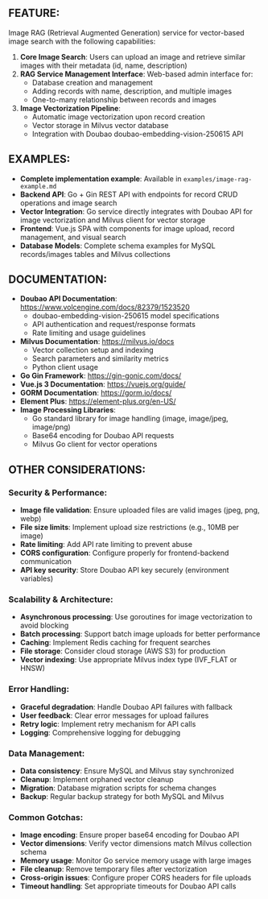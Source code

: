 ## FEATURE:

Image RAG (Retrieval Augmented Generation) service for vector-based image search with the following capabilities:

1. **Core Image Search**: Users can upload an image and retrieve similar images with their metadata (id, name, description)
2. **RAG Service Management Interface**: Web-based admin interface for:
   - Database creation and management
   - Adding records with name, description, and multiple images
   - One-to-many relationship between records and images
3. **Image Vectorization Pipeline**: 
   - Automatic image vectorization upon record creation
   - Vector storage in Milvus vector database
   - Integration with Doubao doubao-embedding-vision-250615 API

## EXAMPLES:

- **Complete implementation example**: Available in `examples/image-rag-example.md`
- **Backend API**: Go + Gin REST API with endpoints for record CRUD operations and image search
- **Vector Integration**: Go service directly integrates with Doubao API for image vectorization and Milvus client for vector storage
- **Frontend**: Vue.js SPA with components for image upload, record management, and visual search
- **Database Models**: Complete schema examples for MySQL records/images tables and Milvus collections

## DOCUMENTATION:

- **Doubao API Documentation**: https://www.volcengine.com/docs/82379/1523520
  - doubao-embedding-vision-250615 model specifications
  - API authentication and request/response formats
  - Rate limiting and usage guidelines
- **Milvus Documentation**: https://milvus.io/docs
  - Vector collection setup and indexing
  - Search parameters and similarity metrics
  - Python client usage
- **Go Gin Framework**: https://gin-gonic.com/docs/
- **Vue.js 3 Documentation**: https://vuejs.org/guide/
- **GORM Documentation**: https://gorm.io/docs/
- **Element Plus**: https://element-plus.org/en-US/
- **Image Processing Libraries**:
  - Go standard library for image handling (image, image/jpeg, image/png)
  - Base64 encoding for Doubao API requests
  - Milvus Go client for vector operations

## OTHER CONSIDERATIONS:

### Security & Performance:
- **Image file validation**: Ensure uploaded files are valid images (jpeg, png, webp)
- **File size limits**: Implement upload size restrictions (e.g., 10MB per image)
- **Rate limiting**: Add API rate limiting to prevent abuse
- **CORS configuration**: Configure properly for frontend-backend communication
- **API key security**: Store Doubao API key securely (environment variables)

### Scalability & Architecture:
- **Asynchronous processing**: Use goroutines for image vectorization to avoid blocking
- **Batch processing**: Support batch image uploads for better performance
- **Caching**: Implement Redis caching for frequent searches
- **File storage**: Consider cloud storage (AWS S3) for production
- **Vector indexing**: Use appropriate Milvus index type (IVF_FLAT or HNSW)

### Error Handling:
- **Graceful degradation**: Handle Doubao API failures with fallback
- **User feedback**: Clear error messages for upload failures
- **Retry logic**: Implement retry mechanism for API calls
- **Logging**: Comprehensive logging for debugging

### Data Management:
- **Data consistency**: Ensure MySQL and Milvus stay synchronized
- **Cleanup**: Implement orphaned vector cleanup
- **Migration**: Database migration scripts for schema changes
- **Backup**: Regular backup strategy for both MySQL and Milvus

### Common Gotchas:
- **Image encoding**: Ensure proper base64 encoding for Doubao API
- **Vector dimensions**: Verify vector dimensions match Milvus collection schema
- **Memory usage**: Monitor Go service memory usage with large images
- **File cleanup**: Remove temporary files after vectorization
- **Cross-origin issues**: Configure proper CORS headers for file uploads
- **Timeout handling**: Set appropriate timeouts for Doubao API calls
